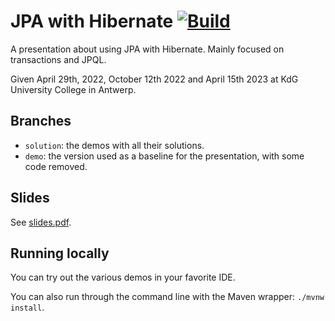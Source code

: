 # JPA with Hibernate [![Build](https://github.com/raoulvdberge/jpa-with-hibernate/actions/workflows/build.yml/badge.svg)](https://github.com/raoulvdberge/jpa-with-hibernate/actions/workflows/build.yml)

A presentation about using JPA with Hibernate. Mainly focused on transactions and JPQL.

Given April 29th, 2022, October 12th 2022 and April 15th 2023 at KdG University College in Antwerp.

## Branches

- `solution`: the demos with all their solutions.
- `demo`: the version used as a baseline for the presentation, with some code removed.

## Slides

See [slides.pdf](./slides.pdf).

## Running locally

You can try out the various demos in your favorite IDE.

You can also run through the command line with the Maven wrapper: `./mvnw install`.